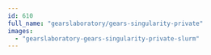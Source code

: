 ```yaml
---
id: 610
full_name: "gearslaboratory/gears-singularity-private"
images: 
  - "gearslaboratory-gears-singularity-private-slurm"
---
```

